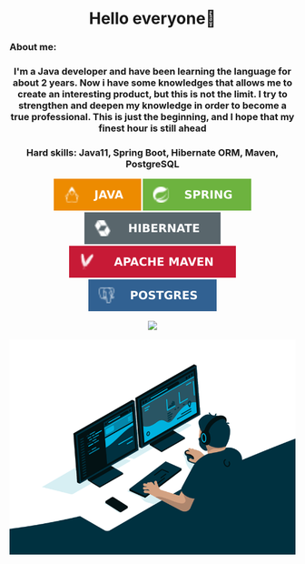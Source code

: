 <body>
  <center>
    <big><b></big><h1 align="center"> Hello everyone👋 </h1></b></big>
    <h3 align="left"> About me: </h3>
    <h3 align="center"> I'm a Java developer and have been learning the language for about 2 years. Now i have some knowledges that allows me to create an interesting product, but this is not the limit. 
    I try to strengthen and deepen my knowledge in order to become a true professional. This is just the beginning, and I hope that my finest hour is still ahead</h3>
    <h3 align="center"> Hard skills: Java11, Spring Boot, Hibernate ORM, Maven, PostgreSQL</h3>
    <p align="center"><img src= "https://github.com/AssortedCaret/AssortedCaret/blob/main/Badges/java.svg">
    <img src= "https://github.com/AssortedCaret/AssortedCaret/blob/main/Badges/spring.svg">
    <img src= "https://github.com/AssortedCaret/AssortedCaret/blob/main/Badges/hibernate.svg">
    <img src="https://github.com/AssortedCaret/AssortedCaret/blob/main/Badges/Maven.svg">
    <img src="https://github.com/AssortedCaret/AssortedCaret/blob/main/Badges/postgres.svg"></p>
    <p align="center"><img src= "https://www.codewars.com/users/AssortedCaret/badges/large"></p>
    <p align="center"><img src= "https://github.com/AssortedCaret/AssortedCaret/blob/main/Badges/prog.gif"></p>
  </center>
</body>
<!--
**AssortedCaret/AssortedCaret** is a ✨ _special_ ✨ repository because its `README.md` (this file) appears on your GitHub profile.

Here are some ideas to get you started:

- 🔭 I’m currently working on ...
- 🌱 I’m currently learning ...
- 👯 I’m looking to collaborate on ...
- 🤔 I’m looking for help with ...
- 💬 Ask me about ...
- 📫 How to reach me: ...
- 😄 Pronouns: ...
- ⚡ Fun fact: ...
-->
